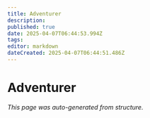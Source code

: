 ```yaml
---
title: Adventurer
description: 
published: true
date: 2025-04-07T06:44:53.994Z
tags: 
editor: markdown
dateCreated: 2025-04-07T06:44:51.486Z
---
```


# Adventurer

*This page was auto-generated from structure.*